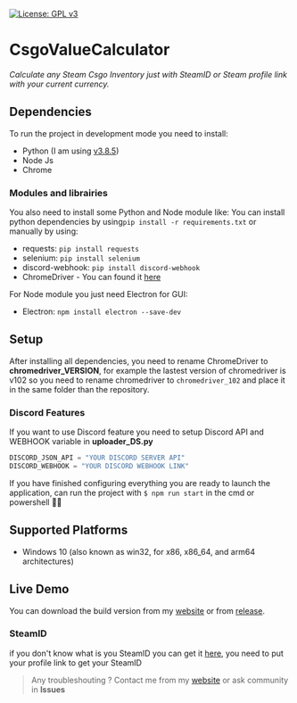 [![License: GPL v3](https://img.shields.io/badge/License-GPLv3-blue.svg)](https://www.gnu.org/licenses/gpl-3.0)

# CsgoValueCalculator
*Calculate any Steam Csgo Inventory just with SteamID or Steam profile link with your current currency.*

## Dependencies
To run the project in development mode you need to install:
- Python (I am using [v3.8.5](https://www.python.org/downloads/release/python-385/))
- Node Js
- Chrome

### Modules and librairies
You also need to install some Python and Node module like:
You can install python dependencies by using`pip install -r requirements.txt` or manually by using:
- requests: `pip install requests`
- selenium: `pip install selenium`
- discord-webhook: `pip install discord-webhook`
- ChromeDriver - You can found it [here](https://chromedriver.chromium.org/home)

For Node module you just need Electron for GUI:
- Electron: `npm install electron --save-dev`

## Setup
After installing all dependencies, you need to rename ChromeDriver to **chromedriver_VERSION**, for example the lastest version of chromedriver is v102 so you need to rename chromedriver to `chromedriver_102` and place it in the same folder than the repository.

### Discord Features
If you want to use Discord feature you need to setup Discord API and WEBHOOK variable in **uploader_DS.py**
```python
DISCORD_JSON_API = "YOUR DISCORD SERVER API"
DISCORD_WEBHOOK = "YOUR DISCORD WEBHOOK LINK"
```
If you have finished configuring everything you are ready to launch the application, can run the project with `$ npm run start` in the cmd or powershell 🎉🥳
## Supported Platforms
- Windows 10 (also known as win32, for x86, x86_64, and arm64 architectures)

## Live Demo
You can download the build version from my [website](https://mouadessalim.xyz/#wkaid) or from [release](https://github.com/mouadessalim/CsgoValueCalculator/releases).

### SteamID
if you don't know what is you SteamID you can get it [here](https://www.steamidfinder.com/), you need to put your profile link to get your SteamID
> Any troubleshouting ? Contact me from my [website](https://mouadessalim.xyz/#contact) or ask community in **Issues**
